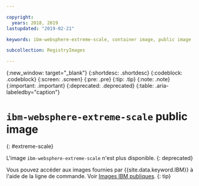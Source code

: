 ```yaml
---

copyright:
  years: 2018, 2019
lastupdated: "2019-02-21"

keywords: ibm-websphere-extreme-scale, container image, public image

subcollection: RegistryImages

---
```


{:new_window: target="_blank"}
{:shortdesc: .shortdesc}
{:codeblock: .codeblock}
{:screen: .screen}
{:pre: .pre}
{:tip: .tip}
{:note: .note}
{:important: .important}
{:deprecated: .deprecated}
{:table: .aria-labeledby="caption"}

# `ibm-websphere-extreme-scale` public image
{: #extreme-scale}

L'image `ibm-websphere-extreme-scale` n'est plus disponible.
{: deprecated}

Vous pouvez accéder aux images fournies par {{site.data.keyword.IBM}} à l'aide de la ligne de commande. Voir [Images IBM publiques](/docs/services/Registry?topic=registry-public_images#public_images).
{: tip}
